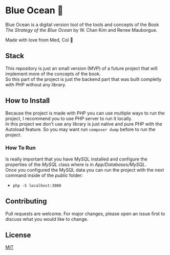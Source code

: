 # Blue Ocean 🌊 

Blue Ocean is a digital version tool of the tools and concepts of the Book *The Strategy of the Blue Ocean* by W. Chan Kim and Renee Mauborgue.  

Made with love from Med, Col 🚀

## Stack
This repository is just an small version (MVP) of a future project that will implement more of the concepts of the book.  
So this part of the project is just the backend part that was built completly with PHP without any library.

## How to Install
Because the project is made with PHP you can use multiple ways to run the project, I recommend you to use PHP server to run it locally.  
In this project we don't use any library is just native and pure PHP with the Autoload feature. So you may want run `composer dump` before to run the project.
### How To Run
Is really important that you have MySQL installed and configure the properties of the *MySQL* class where is in *App/Databases/MySQL*.  
Once you configured the MySQL data you can run the project with the next command inside of the *public* folder:  

- `php -S localhost:3000`

## Contributing
Pull requests are welcome. For major changes, please open an issue first to discuss what you would like to change.  

## License
 [MIT](https://choosealicense.com/licenses/mit/)
